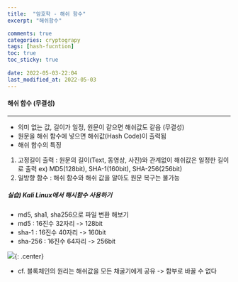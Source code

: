 ```yaml
---
title:  "암호학 - 해쉬 함수"
excerpt: "해쉬함수"

comments: true
categories: cryptograpy
tags: [hash-fucntion]
toc: true
toc_sticky: true
 
date: 2022-05-03-22:04
last_modified_at: 2022-05-03
---
```


#### 해쉬 함수 (무결성)
* * *
- 의미 없는 값, 길이가 일정, 원문이 같으면 해쉬값도 같음 (무결성)
- 원문을 해쉬 함수에 넣으면 해쉬값(Hash Code)이 출력됨
- 해쉬 함수의 특징
 1. 고정길이 출력 : 원문의 길이(Text, 동영상, 사진)와 관계없이 해쉬값은 일정한 길이로 출력
  ex) MD5(128bit), SHA-1(160bit), SHA-256(256bit)
 2. 일방향 함수 : 해쉬 함수와 해쉬 값을 알아도 원문 복구는 불가능

##### 실습) Kali Linux에서 해시함수 사용하기
- md5, sha1, sha256으로 파일 변환 해보기
- md5       : 16진수 32자리 -> 128bit
- sha-1     : 16진수 40자리 -> 160bit
- sha-256   : 16진수 64자리 -> 256bit

![](../../assets/images/20220523-182735.png){: .center}

- cf. 블록체인의 원리는 해쉬값을 모든 채굴기에게 공유 -> 함부로 바꿀 수 없다
